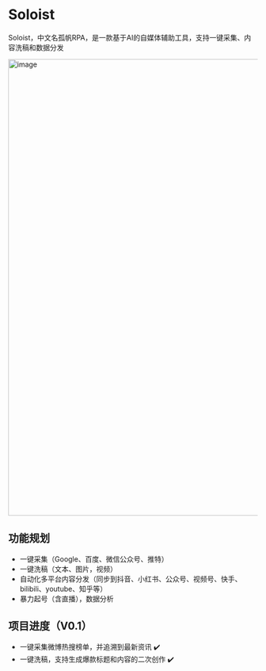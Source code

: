 # Soloist

Soloist，中文名孤帆RPA，是一款基于AI的自媒体辅助工具，支持一键采集、内容洗稿和数据分发

<img width="921" alt="image" src="https://github.com/LinkedSea/Soloist/assets/16484499/741afd04-8932-41e2-9e35-ed7b37da2447">

## 功能规划

* 一键采集（Google、百度、微信公众号、推特）
* 一键洗稿（文本、图片，视频） 
* 自动化多平台内容分发（同步到抖音、小红书、公众号、视频号、快手、bilibili、youtube、知乎等）
* 暴力起号（含直播），数据分析

## 项目进度（V0.1）

* 一键采集微博热搜榜单，并追溯到最新资讯 ✔️
* 一键洗稿，支持生成爆款标题和内容的二次创作 ✔️
